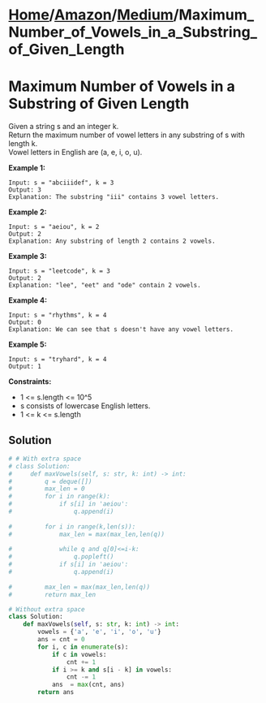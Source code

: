 # [Home](./../..)/[Amazon](./..)/[Medium](./)/Maximum_Number_of_Vowels_in_a_Substring_of_Given_Length
<h1>Maximum Number of Vowels in a Substring of Given Length</h1>

<p>
Given a string s and an integer k.
<br>
Return the maximum number of vowel letters in any substring of s with length k.
<br>
Vowel letters in English are (a, e, i, o, u).
</p>

<b>Example 1:</b>

    Input: s = "abciiidef", k = 3
    Output: 3
    Explanation: The substring "iii" contains 3 vowel letters.
    
<b>Example 2:</b>

    Input: s = "aeiou", k = 2
    Output: 2
    Explanation: Any substring of length 2 contains 2 vowels.
    
<b>Example 3:</b>

    Input: s = "leetcode", k = 3
    Output: 2
    Explanation: "lee", "eet" and "ode" contain 2 vowels.
    
<b>Example 4:</b>

    Input: s = "rhythms", k = 4
    Output: 0
    Explanation: We can see that s doesn't have any vowel letters.
    
<b>Example 5:</b>
    
    Input: s = "tryhard", k = 4
    Output: 1

<b>Constraints:</b>

- 1 <= s.length <= 10^5
- s consists of lowercase English letters.
- 1 <= k <= s.length

<h2>Solution</h2>

```python
# # With extra space
# class Solution:
#     def maxVowels(self, s: str, k: int) -> int:
#         q = deque([])
#         max_len = 0
#         for i in range(k):
#             if s[i] in 'aeiou':
#                 q.append(i)
        
#         for i in range(k,len(s)):
#             max_len = max(max_len,len(q))
            
#             while q and q[0]<=i-k:
#                 q.popleft()
#             if s[i] in 'aeiou':
#                 q.append(i)
            
#         max_len = max(max_len,len(q))
#         return max_len

# Without extra space
class Solution:
    def maxVowels(self, s: str, k: int) -> int:
        vowels = {'a', 'e', 'i', 'o', 'u'}
        ans = cnt = 0
        for i, c in enumerate(s):
            if c in vowels:
                cnt += 1
            if i >= k and s[i - k] in vowels:
                cnt -= 1
            ans  = max(cnt, ans)
        return ans    
```
